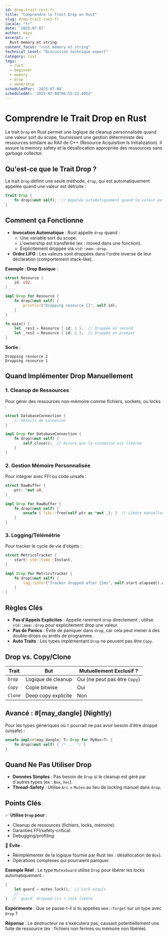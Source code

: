 ```yaml
---
id: drop-trait-rust-fr
title: "Comprendre le Trait Drop en Rust"
slug: drop-trait-rust-fr
locale: "fr"
date: '2025-07-07'
author: mayo
excerpt: >-
  Rust memory et string
content_focus: "rust memory et string"
technical_level: "Discussion technique expert"
category: rust
tags:
  - rust
  - beginner
  - memory
  - drop
  - ownership
scheduledFor: '2025-07-08'
scheduledAt: '2025-07-08T06:55:13.405Z'
---
```


# Comprendre le Trait Drop en Rust

Le trait `Drop` en Rust permet une logique de cleanup personnalisée quand une valeur sort du scope, fournissant une gestion déterministe des ressources similaire au RAII de C++ (Resource Acquisition Is Initialization). Il assure la memory safety et la désallocation appropriée des ressources sans garbage collector.

## Qu'est-ce que le Trait Drop ?

Le trait `Drop` définit une seule méthode, `drop`, qui est automatiquement appelée quand une valeur est détruite :

```rust
trait Drop {
    fn drop(&mut self);  // Appelée automatiquement quand la valeur est détruite
}
```

## Comment ça Fonctionne

- **Invocation Automatique** : Rust appelle `drop` quand :
  - Une variable sort du scope.
  - L'ownership est transférée (ex : moved dans une fonction).
  - Explicitement droppée via `std::mem::drop`.
- **Ordre LIFO** : Les valeurs sont droppées dans l'ordre inverse de leur déclaration (comportement stack-like).

**Exemple : Drop Basique** :
```rust
struct Resource {
    id: u32,
}

impl Drop for Resource {
    fn drop(&mut self) {
        println!("Dropping resource {}", self.id);
    }
}

fn main() {
    let _res1 = Resource { id: 1 };  // Droppée en second
    let _res2 = Resource { id: 2 };  // Droppée en premier
}
```

**Sortie** :
```
Dropping resource 2
Dropping resource 1
```

## Quand Implémenter Drop Manuellement

### 1. Cleanup de Ressources

Pour gérer des ressources non-mémoire comme fichiers, sockets, ou locks :

```rust
struct DatabaseConnection {
    // Détails de connexion
}

impl Drop for DatabaseConnection {
    fn drop(&mut self) {
        self.close();  // Assure que la connexion est libérée
    }
}
```

### 2. Gestion Mémoire Personnalisée

Pour intégrer avec FFI ou code unsafe :

```rust
struct RawBuffer {
    ptr: *mut u8,
}

impl Drop for RawBuffer {
    fn drop(&mut self) {
        unsafe { libc::free(self.ptr as *mut _); }  // Libère manuellement mémoire heap
    }
}
```

### 3. Logging/Télémétrie

Pour tracker le cycle de vie d'objets :

```rust
struct MetricsTracker {
    start: std::time::Instant,
}

impl Drop for MetricsTracker {
    fn drop(&mut self) {
        log::info!("Tracker dropped after {}ms", self.start.elapsed().as_millis());
    }
}
```

## Règles Clés

- **Pas d'Appels Explicites** : Appelle rarement `drop` directement ; utilise `std::mem::drop` pour explicitement drop une valeur.
- **Pas de Panics** : Évite de paniquer dans `drop`, car cela peut mener à des double-drops ou arrêts de programme.
- **Auto Traits** : Les types implémentant `Drop` ne peuvent pas être `Copy`.

## Drop vs. Copy/Clone

| **Trait** | **But** | **Mutuellement Exclusif ?** |
|-----------|---------|----------------------------|
| `Drop`    | Logique de cleanup | Oui (ne peut pas être `Copy`) |
| `Copy`    | Copie bitwise | Oui |
| `Clone`   | Deep copy explicite | Non |

## Avancé : #[may_dangle] (Nightly)

Pour les types génériques où `T` pourrait ne pas avoir besoin d'être droppé (unsafe) :

```rust
unsafe impl<#[may_dangle] T> Drop for MyBox<T> {
    fn drop(&mut self) { /* ... */ }
}
```

## Quand Ne Pas Utiliser Drop

- **Données Simples** : Pas besoin de `Drop` si le cleanup est géré par d'autres types (ex : `Box`, `Vec`).
- **Thread-Safety** : Utilise `Arc` + `Mutex` au lieu de locking manuel dans `drop`.

## Points Clés

✅ **Utilise `Drop` pour** :
- Cleanup de ressources (fichiers, locks, mémoire).
- Garanties FFI/safety-critical.
- Debugging/profiling.

🚫 **Évite** :
- Réimplémenter de la logique fournie par Rust (ex : désallocation de `Box`).
- Opérations complexes qui pourraient paniquer.

**Exemple Réel** : Le type `MutexGuard` utilise `Drop` pour libérer les locks automatiquement :

```rust
{
    let guard = mutex.lock();  // Lock acquis
    // ...
}  // `guard` dropped ici → lock libéré
```

**Expérimente** : Que se passe-t-il si tu appelles `mem::forget` sur un type avec `Drop` ?

**Réponse** : Le destructeur ne s'exécutera pas, causant potentiellement une fuite de ressource (ex : fichiers non fermés ou mémoire non libérée).
